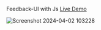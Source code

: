Feedback-UI with Js [Live Demo](https://davit2605.github.io/Feedback-UI/)

![Screenshot 2024-04-02 103228](https://github.com/Davit2605/Davit2605.github.io/assets/125227660/146888cd-18c7-476d-9339-09a2ca8318da)

